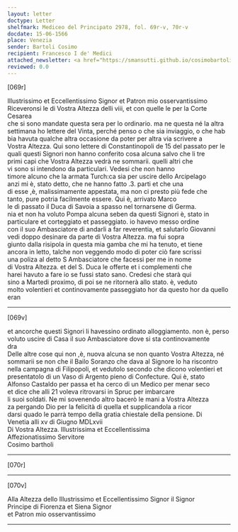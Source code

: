 ```yaml
---
layout: letter
doctype: Letter
shelfmark: Mediceo del Principato 2978, fol. 69r-v, 70r-v
docdate: 15-06-1566
place: Venezia
sender: Bartoli Cosimo
recipient: Francesco I de' Medici
attached_newsletter: <a href="https://smansutti.github.io/cosimobartoli/texts/3079_177/">3079_177</a>
reviewed: 0.0
---
```


[069r]  
  
  
Illustrissimo et Eccellentissimo Signor et Patron mio osservantissimo  
Riceveronsi le di Vostra Altezza delli viii, et con quelle le per la Corte Cesarea  
che si sono mandate questa sera per lo ordinario. ma ne questa né la altra  
settimana ho lettere del Vinta, perché penso o che sia inviaggio, o che hab  
bia havuta qualche altra occasione da poter per altra via scrivere a  
Vostra Altezza. Qui sono lettere di Constantinopoli de 15 del passato per le  
quali questi Signori non hanno conferito cosa alcuna salvo che li tre  
primi capi che Vostra Altezza vedrà ne sommarii. quelli altri che  
vi sono si intendono da particulari. Vedesi che non hanno  
timore alcuno che la armata Turch:ca sia per uscire dello Arcipelago  
anzi mi è, stato detto, che ne hanno fatto .3. parti et che una  
di esse ,è, malissimamente appestata, ma non ci presto più fede che  
tanto, pure potria facilmente essere. Qui è, arrivato Marco  
le dì passato il Duca di Savoia a spasso nel tornarsene di Germa.  
nia et non ha voluto Pompa alcuna seben da questi Signori è, stato in  
particulare et corteggiato et passeggiato. io havevo messo ordine  
con il suo Ambasciatore di andarli a far reverentia, et salutarlo Giovanni  
vedi doppo desinare da parte di Vostra Altezza. ma fui sopra  
giunto dalla risipola in questa mia gamba che mi ha tenuto, et tiene  
ancora in letto, talche non veggendo modo di poter ciò fare scrissi  
una poliza al detto S Ambasciatore che facessi per me in nome  
di Vostra Altezza. et del S. Duca le offerte et i complementi che  
harei havuto a fare io se fussi stato sano. Credesi che starà qui  
sino a Martedi proximo, di poi se ne ritornerà allo stato. è, veduto  
molto volentieri et continovamente passeggiato hor da questo hor da quello  
eran  
  
---  

[069v]  
  
  
et ancorche questi Signori li havessino ordinato alloggiamento. non è, perso  
voluto uscire di Casa il suo Ambasciatore dove si sta continovamente  
dra  
Delle altre cose qui non ,è, nuova alcuna se non quanto Vostra Altezza, né  
sommarii se non che il Bailo Soranzo che dava al Signore lo ha riscontro  
nella campagna di Filipopoli, et vedutolo secondo che dicono volentieri et  
presentatolo di un Vaso di Argento pieno di Confecture. Qui è, stato  
Alfonso Castaldo per passa et ha cerco di un Medico per menar seco  
et dice che alli 21 voleva ritrovarsi in Spruc per imbarcare  
li suoi soldati. Ne mi sovenendo altro bacerò le mani a Vostra Altezza  
za pergando Dio per la felicità di quella et supplicandola a ricor  
darsi quado le parrà tempo della gratia chiestale della pensione. Di  
Venetia alli xv di Giugno MDLxvii  
Di Vostra Altezza. Illustrissima et Eccellentissima  
Affezionatissimo Servitore  
Cosimo bartholi  
  
---  

[070r]  
  
  
  
---  

[070v]  
  
  
Alla Altezza dello Illustrissimo et Eccellentissimo Signor il Signor  
Principe di Fiorenza et Siena Signor  
et Patron mio osservantissimo  
  
---  

